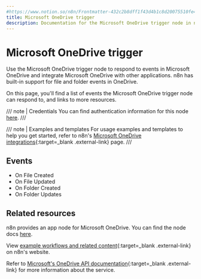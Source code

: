 ```yaml
---
#https://www.notion.so/n8n/Frontmatter-432c2b8dff1f43d4b1c8d20075510fe4
title: Microsoft OneDrive trigger
description: Documentation for the Microsoft OneDrive trigger node in n8n, a workflow automation platform. Includes details of operations and configuration, and links to examples and credentials information.
---
```


# Microsoft OneDrive trigger

Use the Microsoft OneDrive trigger node to respond to events in Microsoft OneDrive and integrate Microsoft OneDrive with other applications. n8n has built-in support for file and folder events in OneDrive.


On this page, you'll find a list of events the Microsoft OneDrive trigger node can respond to, and links to more resources.

///  note  | Credentials
You can find authentication information for this node [here](/integrations/builtin/credentials/microsoft/).
///

///  note  | Examples and templates
For usage examples and templates to help you get started, refer to n8n's [Microsoft OneDrive integrations](https://n8n.io/integrations/microsoft-onedrive-trigger/){:target=_blank .external-link} page.
///

## Events

* On File Created
* On File Updated
* On Folder Created
* On Folder Updates

## Related resources


n8n provides an app node for Microsoft OneDrive. You can find the node docs [here](/integrations/builtin/app-nodes/n8n-nodes-base.microsoftonedrive/).


View [example workflows and related content](https://n8n.io/integrations/microsoft-onedrive-trigger/){:target=_blank .external-link} on n8n's website.


Refer to [Microsoft's OneDrive API documentation](https://learn.microsoft.com/en-us/onedrive/developer/rest-api/){:target=_blank .external-link} for more information about the service.




